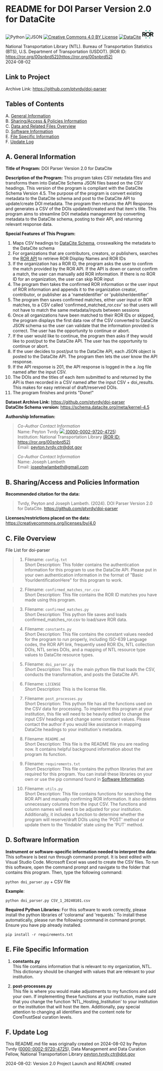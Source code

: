 # README for DOI Parser Version 2.0 for DataCite   

![Python](https://img.shields.io/badge/python-3670A0?style=for-the-badge&logo=python&logoColor=ffdd54) <img src="https://img.shields.io/badge/json-000000?style=for-the-badge&logo=json&logoColor=white" alt="JSON" height="28"> <a href="https://creativecommons.org/licenses/by/4.0"><img src="https://licensebuttons.net/l/by/3.0/88x31.png" alt="Creative Commons 4.0 BY License" height="28"></a> <a href="https://datacite.org/"><img src="https://datacite.org/wp-content/uploads/2023/05/DataCite-Logo_secondary.png" alt="DataCite" height="28"></a> <a href="https://ror.org"><img src="https://raw.githubusercontent.com/ror-community/ror-logos/main/ror-icon-rgb.svg" alt="Research Organization Registry (ROR)" height="28"></a>    

National Transportation Library (NTL). Bureau of Transportation Statistics (BTS), U.S. Department of Transportation (USDOT). [ROR ID: https://ror.org/00snbrd52](https://ror.org/00snbrd52)  
2024-08-02  

## Link to Project  
Archive Link: <https://github.com/ptvrdy/doi-parser>  

## Tables of Contents  
A. [General Information](#a-general-information)  
B. [Sharing/Access & Policies Information](#b-sharingaccess-and-policies-information)  
C. [Data and Related Files Overview](#c-file-overview)  
D. [Software Information](#d-software-information)  
E. [File Specific Information](#e-file-specific-information)  
F. [Update Log](#f-update-log)  

## A. General Information  

**Title of Program:**  DOI Parser Version 2.0 for DataCite

**Description of the Program:** This program takes CSV metadata files and transforms them into DataCite Schema JSON files based on the CSV headings. This version of the program is compliant with the DataCite Schema Version 4.5. The purpose of the program is convert existing metadata to the DataCite schema and post to the DataCite API to update/create DOI metadata. The program then returns the API Response and generates a CSV of the DOIs updated/created and that item's title. This program aims to streamline DOI metadata management by converting metadata to the DataCite schema, posting to their API, and returning relevant response data. 

**Special Features of This Program:**
1. Maps CSV headings to [DataCite Schema](https://schema.datacite.org/meta/kernel-4.5), crosswalking the metadata to the DataCite schema  
2. For organizations that are contributors, creators, or publishers, searches the [ROR API](https://ror.org/) to retrieve ROR Display Names and ROR IDs  
3. If the organization has a ROR ID, the program asks the user to confirm the match provided by the ROR API. If the API is down or cannot confirm a match, the user can manually add ROR information. If there is no ROR ID for an organization, the user can skip ROR input
4. The program then takes the confirmed ROR information or the user input of ROR information and appends it to the organization creator, contributor, or publisher as a 'nameIdentifier' or  'publisherIdentifier'
5. The program then saves confirmed matches, either user input or ROR matches, to a CSV called 'confirmed_matched_ror.csv' so that users will not have to match the same metadata/inputs between sessions  
6. Once all organizations have been matched to their ROR IDs or skipped, the program displays the first data row of the CSV converted to DataCite JSON schema so the user can validate that the information provided is correct. The user has the opportunity to continue or abort.  
7. If the user would like to continue, the program then asks if they would like to post/put to the DataCite API. The user has the opportunity to continue or abort.
8. If the user decides to post/put to the DataCite API, each JSON object is posted to the DataCite API. The program then lets the user know the API response.
9. If the API response is 201, the API response is logged in the a .log file named after the input CSV.
10. The DOIs and the titles of each item submitted to and returned by the API is then recorded in a CSV named after the input CSV + doi_results. This makes for easy retrieval of draft/reserved DOIs.
11. The program finishes and prints "Done!"  

**Dataset Archive Link:** <https://github.com/ptvrdy/doi-parser>  
**DataCite Schema version:** <https://schema.datacite.org/meta/kernel-4.5>  

**Authorship Information:**  

>  *Co-Author Contact Information*  
>  Name: Peyton Tvrdy <a href="https://orcid.org/0000-0002-9720-4725"><img src="https://th.bing.com/th/id/OIP.8aLkQghWV6uvFMxGtFAgmwHaHa?rs=1&pid=ImgDetMain" height="19"> ([0000-0002-9720-4725](https://orcid.org/0000-0002-9720-4725))   
>  Institution: National Transportation Library [(ROR ID: https://ror.org/00snbrd52)](https://ror.org/00snbrd52)   
>  Email: peyton.tvrdy.ctr@dot.gov  

>  *Co-Author Contact Information*  
>  Name: Joseph Lambeth  
>  Email: josephwlambeth@gmail.com  

## B. Sharing/Access and Policies Information  

**Recommended citation for the data:**  

>  Tvrdy, Peyton and Joseph Lambeth. (2024). DOI Parser Version 2.0 for DataCite. <https://github.com/ptvrdy/doi-parser>  

**Licenses/restrictions placed on the data:** https://creativecommons.org/licenses/by/4.0  
 
## C. File Overview  

File List for doi-parser  

>  1. Filename: `config.txt`  
>  Short Description:  This folder contains the authentication information for this program to use the DataCite API. Please put in your own authentication information in the format of "Basic YourIdentificationHere" for this program to work.    

>  2. Filename: `confirmed_matches_ror.csv`  
>  Short Description:  This file contains the ROR ID matches you have made using this program.   

>  3. Filename: `confirmed_matches.py`  
>  Short Description:  This python file saves and loads confirmed_matches_ror.csv to load/save ROR data.   

>  4. Filename: `constants.py`   
>  Short Description:  This file contains the constant values needed for the program to run properly, including ISO-639 Language codes, the ROR API link, frequently used ROR IDs, NTL collection DOIs, NTL series DOIs, and a mapping of NTL resource type values to DataCite resource types.  

>  5. Filename: `doi_parser.py`  
>  Short Description:  This is the main python file that loads the CSV, conducts the transformation, and posts the DataCite API.  

>  6. Filename: `LICENSE`  
>  Short Description: This is the license file. 

>  7. Filename: `post_processes.py`  
>  Short Description:  This python file has all the functions used on the CSV data for processing. To implement this program at your institution, this file will need to be heavily edited to change the input CSV headings and change some constant values. Please contact the author if you would like assistance in mapping DataCite headings to your institution's metadata.   

>  8. Filename: `README.md`  
>  Short Description:  This file is the README file you are reading now. It contains helpful background information about the program its function.  

>  9. Filename: `requirements.txt`  
>  Short Description:  This file contains the python libraries that are required for this program. You can install these libraries on your own or use the pip command found in [Software Information](#d-software-information).  

>  10. Filename: `utils.py`  
>  Short Description:  This file contains functions for searching the ROR API and manually confirming ROR information. It also deletes unnecessary columns from the input CSV. The functions and column names will need to be adjusted for your institution. Additionally, it includes a function to determine whether the program will reserve/draft DOIs using the 'POST' method or update them to the 'findable' state using the 'PUT' method. 

## D. Software Information  

**Instrument or software-specific information needed to interpret the data:** This software is best run through command prompt. It is best edited with Visual Studio Code. Microsoft Excel was used to create the CSV files. To run this software, open the command prompt and navigate to the folder that contains this program. Then, type the following command:  


`python doi_parser.py` + CSV file  

**Example**: 
```
python doi_parser.py CSV_1_20240101.csv
```   

**Required Python Libraries:** For this software to work correctly, please install the python libraries of 'colorama' and 'requests.' To install these automatically, please run the following command in command prompt. Ensure you have pip already installed.  

```  
pip install -r requirements.txt
```

## E. File Specific Information  

1. **constants.py**  
This file contains information that is relevant to my organization, NTL. This dictionary should be changed with values that are relevant to your institution.  

2. **post-processes.py**  
This file is where you would make adjustments to my functions and add your own. If implementing these functions at your institution, make sure that you change the function 'NTL_Hosting_Institution' to your institution or the institution that will host the item. Additionally, pay special attention to changing all identifiers and the content note for CoreTrustSeal curation levels.  

## F. Update Log  

This README.md file was originally created on 2024-08-02 by Peyton Tvrdy ([0000-0002-9720-4725](https://orcid.org/0000-0002-9720-4725)), Data Management and Data Curation Fellow, National Transportation Library <peyton.tvrdy.ctr@dot.gov>  
 
2024-08-02: Version 2.0 Project Launch and README created  
